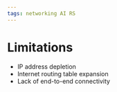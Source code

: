 ```yaml
---
tags: networking AI RS
---
```


# Limitations
- IP address depletion
- Internet routing table expansion
- Lack of end-to-end connectivity